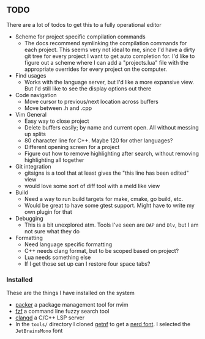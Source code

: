 ## TODO
There are a lot of todos to get this to a fully operational editor
- Scheme for project specific compilation commands
    - The docs recommend symlinking the compilation commands for each project. This seems very not ideal to me, since I'd have a dirty git tree for every project I want to get auto completion for. I'd like to figure out a scheme where I can add a "projects.lua" file with the appropriate overrides for every project on the computer. 
- Find usages
    - Works with the language server, but I'd like a more expansive view. But I'd still like to see the display options out there
- Code navigation
    - Move cursor to previous/next location across buffers
    - Move between .h and .cpp
- Vim General
    - Easy way to close project
    - Delete buffers easily; by name and current open. All without messing up splits
    - 80 character line for C++. Maybe 120 for other languages?
    - Different opening screen for a project
    - Figure out how to remove highlighting after search, without removing highlighting all together
- Git integration
    - gitsigns is a tool that at least gives the "this line has been edited" view
    - would love some sort of diff tool with a meld like view
- Build
    - Need a way to run build targets for make, cmake, go build, etc. 
    - Would be great to have some gtest support. Might have to write my own plugin for that 
- Debugging
    - This is a bit unexplored atm. Tools I've seen are `DAP` and `Dlv`, but I am not sure what they do
- Formatting
    - Need language specific formatting
    - C++ needs clang format, but to be scoped based on project?
    - Lua needs something else
    - If I get those set up can I restore four space tabs?


### Installed
These are the things I have installed on the system
- [packer](https://github.com/wbthomason/packer.nvim) a package management tool for nvim
- [fzf](https://github.com/junegunn/fzf) a command line fuzzy search tool
- [clangd](https://clangd.llvm.org/) a C/C++ LSP server
- In the `tools/` directory I cloned [getnf](https://github.com/ronniedroid/getnf) to get a [nerd font](https://github.com/ryanoasis/nerd-fonts). I selected the `JetBrainsMono` font
